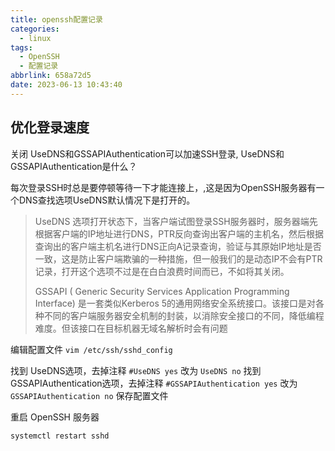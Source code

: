 ```yaml
---
title: openssh配置记录
categories:
  - linux
tags:
  - OpenSSH
  - 配置记录
abbrlink: 658a72d5
date: 2023-06-13 10:43:40
---
```


## 优化登录速度

关闭 UseDNS和GSSAPIAuthentication可以加速SSH登录, UseDNS和GSSAPIAuthentication是什么？

每次登录SSH时总是要停顿等待一下才能连接上，,这是因为OpenSSH服务器有一个DNS查找选项UseDNS默认情况下是打开的。

> UseDNS 选项打开状态下，当客户端试图登录SSH服务器时，服务器端先根据客户端的IP地址进行DNS，PTR反向查询出客户端的主机名，然后根据查询出的客户端主机名进行DNS正向A记录查询，验证与其原始IP地址是否一致，这是防止客户端欺骗的一种措施，但一般我们的是动态IP不会有PTR记录，打开这个选项不过是在白白浪费时间而已，不如将其关闭。
>
> GSSAPI ( Generic Security Services Application Programming Interface) 是一套类似Kerberos 5的通用网络安全系统接口。该接口是对各种不同的客户端服务器安全机制的封装，以消除安全接口的不同，降低编程难度。但该接口在目标机器无域名解析时会有问题

编辑配置文件 `vim /etc/ssh/sshd_config`

找到 UseDNS选项，去掉注释 `#UseDNS yes` 改为 `UseDNS no`
找到 GSSAPIAuthentication选项，去掉注释 `#GSSAPIAuthentication yes` 改为 `GSSAPIAuthentication no`
保存配置文件

重启 OpenSSH 服务器

```bash
systemctl restart sshd
```
